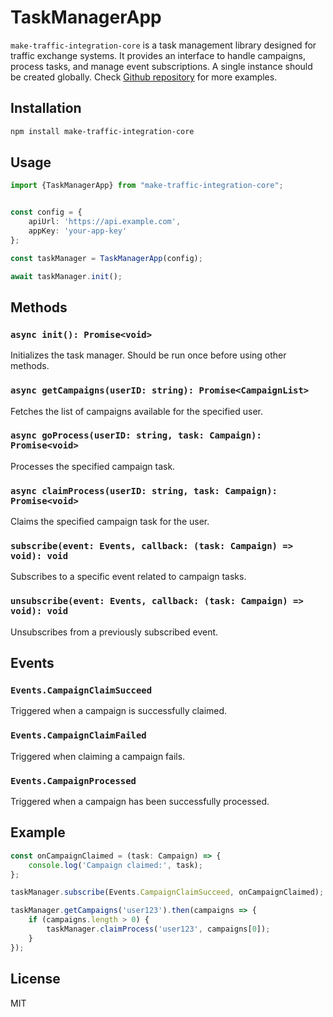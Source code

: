 # TaskManagerApp

`make-traffic-integration-core` is a task management library designed for traffic exchange systems. 
It provides an interface to handle campaigns, process tasks, and manage event subscriptions. A single instance should be created globally.
Check [Github repository](https://github.com/koltsov-iv/make-traffic-integration-lib) for more examples.

## Installation
```sh
npm install make-traffic-integration-core
```

## Usage
```typescript
import {TaskManagerApp} from "make-traffic-integration-core";


const config = {
    apiUrl: 'https://api.example.com',
    appKey: 'your-app-key'
};

const taskManager = TaskManagerApp(config);

await taskManager.init();
```

## Methods

### `async init(): Promise<void>`
Initializes the task manager. Should be run once before using other methods.

### `async getCampaigns(userID: string): Promise<CampaignList>`
Fetches the list of campaigns available for the specified user.

### `async goProcess(userID: string, task: Campaign): Promise<void>`
Processes the specified campaign task.

### `async claimProcess(userID: string, task: Campaign): Promise<void>`
Claims the specified campaign task for the user.

### `subscribe(event: Events, callback: (task: Campaign) => void): void`
Subscribes to a specific event related to campaign tasks.

### `unsubscribe(event: Events, callback: (task: Campaign) => void): void`
Unsubscribes from a previously subscribed event.

## Events

### `Events.CampaignClaimSucceed`
Triggered when a campaign is successfully claimed.

### `Events.CampaignClaimFailed`
Triggered when claiming a campaign fails.

### `Events.CampaignProcessed`
Triggered when a campaign has been successfully processed.

## Example
```typescript
const onCampaignClaimed = (task: Campaign) => {
    console.log('Campaign claimed:', task);
};

taskManager.subscribe(Events.CampaignClaimSucceed, onCampaignClaimed);

taskManager.getCampaigns('user123').then(campaigns => {
    if (campaigns.length > 0) {
        taskManager.claimProcess('user123', campaigns[0]);
    }
});
```

## License
MIT

